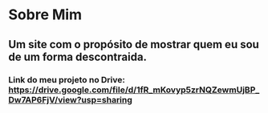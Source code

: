 # Sobre Mim 
## Um site com o propósito de mostrar quem eu sou de um forma descontraida. 
### Link do meu projeto no Drive: https://drive.google.com/file/d/1fR_mKovyp5zrNQZewmUjBP_Dw7AP6FjV/view?usp=sharing
